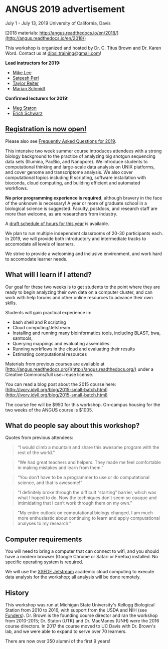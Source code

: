 # ANGUS 2019 advertisement

July 1 - July 13, 2019
University of California, Davis

[2018 materials: http://angus.readthedocs.io/en/2018/](http://angus.readthedocs.io/en/2018/)

This workshop is organized and hosted by Dr. C. Titus Brown and
Dr. Karen Word. Contact us at [dibsi.training@gmail.com](mailto:dibsi.training@gmail.com)!

**Lead instructors for 2019:**

* [Mike Lee](https://twitter.com/astrobiomike)
* [Sateesh Peri](https://twitter.com/perisateesh)
* [Taylor Reiter](https://twitter.com/ReiterTaylor)
* [Marian Schmidt](https://twitter.com/micro_marian)

**Confirmed lecturers for 2019:**

* [Meg Staton](https://ag.tennessee.edu/EPP/Pages/Dr.MegStaton.aspx)
* [Erich Schwarz](https://scholar.google.com/citations?hl=en&user=VllBDvcAAAAJ&view_op=list_works&sortby=pubdate)

## [Registration is now open!](https://registration.genomecenter.ucdavis.edu/events/2019_angus/register/)

<!-- Registration for ANGUS 2019 will open March 3th. To be notified when it opens, please [join the dibsi-announce mailing list](https://groups.io/g/dibsi-announce/join). Please note that in previous years we have been able to accomodate everyone who wants to come! -->

Please also see [Frequently Asked Questions for 2019](https://hackmd.io/s/BkjZDqNNV).

This intensive two week summer course introduces attendees with a strong biology background to the practice of analyzing big shotgun sequencing data sets (Illumina, PacBio, and Nanopore). We introduce students to computational thinking and large-scale data analysis on UNIX platforms, and cover genome and transcriptome analysis. We also cover computational topics including R scripting, software installation with bioconda, cloud computing, and building efficient and automated workflows.

**No prior programming experience is required**, although bravery in the face of the unknown is necessary!  A year or more of graduate school in a
biological science is suggested. Faculty, postdocs, and research staff are more than welcome, as are researchers from industry.

A [draft schedule of hours for this year](SCHEDULE.html) is available.

We plan to run multiple independent classrooms of 20-30 participants each. In 2019, we will provide both introductory and intermediate tracks to accomodate all levels of learners.

We strive to provide a welcoming and inclusive environment, and work hard to accomodate learner needs.

## What will I learn if I attend?

Our goal for these two weeks is to get students to the point where they are ready to begin analyzing their own data on a computer cluster, and can work with help forums and other online resources to advance their own skills.

Students will gain practical experience in:

- bash shell and R scripting
- Cloud computing/Jetstream
- Installing and running many bioinformatics tools, including BLAST, bwa, samtools, 
- Querying mappings and evaluating assemblies
- Running workflows in the cloud and evaluating their results
- Estimating computational resources

Materials from previous courses are available at
  [http://angus.readthedocs.org/](http://angus.readthedocs.org/) under a Creative Commons/full use+reuse license.

You can read a blog post about the 2015 course here:
[http://ivory.idyll.org/blog/2015-small-batch.html](http://ivory.idyll.org/blog/2015-small-batch.html)

The course fee will be $950 for this workshop. On-campus housing for
the two weeks of the ANGUS course is $1005.

## What do people say about this workshop?

Quotes from previous attendees:

> “I would climb a mountain and share this awesome program with the rest of the world.”

> “We had great teachers and helpers. They made me feel comfortable in making mistakes and learn from them.”

> “You don’t have to be a programmer to use or do computational science, and that is awesome!"

> "I definitely broke through the difficult “starting” barrier, which was what I hoped to do. Now the techniques don’t seem so opaque and intimidating that I can’t work through them on my own.”

> "My entire outlook on computational biology changed. I am much more enthusiastic about continuing to learn and apply computational analyses to my research.”

## Computer requirements

You will need to bring a computer that can connect to wifi, and you should have a modern browser (Google Chrome or Safari or Firefox) installed.  No specific operating system is required.

We will use the [XSEDE Jetstream](https://jetstream-cloud.org/) academic cloud computing to execute data analysis for the workshop; all analysis will be done remotely.

## History

This workshop was run at Michigan State University's Kellogg Biological Station from 2010 to 2016, with support from the USDA and NIH (see [Funders](FUNDERS.html)).  Dr. Brown is the founding course director and ran the workshop from 2010-2015; Dr. Staton (UTK) and Dr. MacManes (UNH) were the 2016 course directors. In 2017 the course moved to UC Davis with Dr. Brown's lab, and we were able to expand to serve over 70 learners.

There are now over 350 alumni of the first 9 years!
